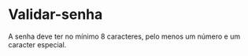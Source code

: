 # Validar-senha
A senha deve ter no mínimo 8 caracteres, pelo menos um número e um caracter especial.
